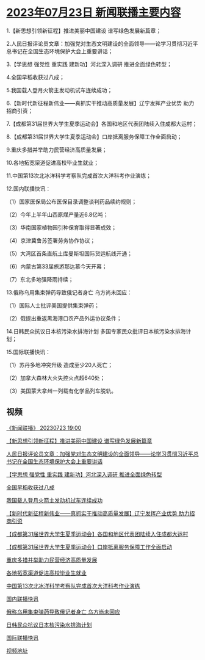# [2023年07月23日 新闻联播主要内容](https://tv.cctv.com/lm/xwlb/day/20230723.shtml)

1.【新思想引领新征程】推进美丽中国建设 谱写绿色发展新篇章；

2.人民日报评论员文章：加强党对生态文明建设的全面领导——论学习贯彻习近平总书记在全国生态环境保护大会上重要讲话；

3.【学思想 强党性 重实践 建新功】河北深入调研 推进全面绿色转型；

4.全国早稻收获过八成；

5.我国载人登月火箭主发动机试车连续成功；

6.【新时代新征程新伟业——真抓实干推动高质量发展】辽宁发挥产业优势 助力招商引资；

7.【成都第31届世界大学生夏季运动会】各国和地区代表团陆续入住成都大运村；

8.【成都第31届世界大学生夏季运动会】口岸抵离服务保障工作全面启动；

9.重庆多措并举助力民营经济高质量发展；

10.各地拓宽渠道促进高校毕业生就业；

11.中国第13次北冰洋科学考察队完成首次大洋科考作业演练；

12.国内联播快讯：

（1）国家医保局公布医保目录调整谈判药品续约规则；

（2）今年上半年山西原煤产量近6.8亿吨；

（3）华南国家植物园引种保育取得显著成效；

（4）京津冀鲁苏签署劳务协作协议；

（5）大湾区首条直航土库曼斯坦国际货运航线开通；

（6）内蒙古第33届旅游那达慕今天开幕；

（7）东北多地强降雨持续；

13.俄称乌用集束弹药导致俄记者身亡 乌方尚未回应：

（1）国际人士批评美国提供集束弹药；

（2）俄提出重返黑海港口农产品外运协议条件；

14.日韩民众抗议日本核污染水排海计划 多国专家民众批评日本核污染水排海计划；

15.国际联播快讯：

（1）苏丹多地冲突升级 造成至少20人死亡；

（2）加拿大森林大火失控火点超640处；

（3）美国蒙大拿州一列载有化学品列车脱轨。

## 视频

[《新闻联播》 20230723 19:00](https://tv.cctv.com/2023/07/23/VIDEt1TWJOktLFaZ8EHuRocx230723.shtml)

[【新思想引领新征程】推进美丽中国建设 谱写绿色发展新篇章](https://tv.cctv.com/2023/07/23/VIDEJblEXBFgCijeVSpdMwjb230723.shtml)

[人民日报评论员文章：加强党对生态文明建设的全面领导——论学习贯彻习近平总书记在全国生态环境保护大会上重要讲话](https://tv.cctv.com/2023/07/23/VIDEY57PnpeQiyXG9sjoUqmt230723.shtml)

[【学思想 强党性 重实践 建新功】河北深入调研 推进全面绿色转型](https://tv.cctv.com/2023/07/23/VIDEvIqIdGicF5JHjWfwcElE230723.shtml)

[全国早稻收获过八成](https://tv.cctv.com/2023/07/23/VIDEp6sZ5fcsVQMBH6aSabAe230723.shtml)

[我国载人登月火箭主发动机试车连续成功](https://tv.cctv.com/2023/07/23/VIDESO0IRibyyUZmdy6yUNO2230723.shtml)

[【新时代新征程新伟业——真抓实干推动高质量发展】辽宁发挥产业优势 助力招商引资](https://tv.cctv.com/2023/07/23/VIDE5bAwWaQwPwKJ0awFzzhL230723.shtml)

[【成都第31届世界大学生夏季运动会】各国和地区代表团陆续入住成都大运村](https://tv.cctv.com/2023/07/23/VIDERsQx6XUOjEDhNoPHPpa4230723.shtml)

[【成都第31届世界大学生夏季运动会】口岸抵离服务保障工作全面启动](https://tv.cctv.com/2023/07/23/VIDEERtaUW1oDVBiTZnbsaY6230723.shtml)

[重庆多措并举助力民营经济高质量发展](https://tv.cctv.com/2023/07/23/VIDENDo4UGliofSEajj7NkLd230723.shtml)

[各地拓宽渠道促进高校毕业生就业](https://tv.cctv.com/2023/07/23/VIDEgl2RmKbp2hPIJPppVMto230723.shtml)

[中国第13次北冰洋科学考察队完成首次大洋科考作业演练](https://tv.cctv.com/2023/07/23/VIDEXa2WTNqF7tnvLTBUHNJn230723.shtml)

[国内联播快讯](https://tv.cctv.com/2023/07/23/VIDExXJSmH55bYWr3CJI1FcC230723.shtml)

[俄称乌用集束弹药导致俄记者身亡 乌方尚未回应](https://tv.cctv.com/2023/07/23/VIDEWgw5a4fvixBtRadh4jry230723.shtml)

[日韩民众抗议日本核污染水排海计划](https://tv.cctv.com/2023/07/23/VIDELAwYbkkxbh5e9Rhb7dsb230723.shtml)

[国际联播快讯](https://tv.cctv.com/2023/07/23/VIDE9FYYYUnEszB3g6BRWNNk230723.shtml)

[视频地址](https://tv.cctv.com/lm/xwlb/day/20230723.shtml) 

